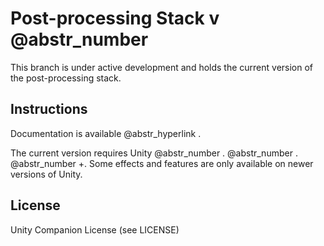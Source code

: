 # Post-processing Stack v @abstr_number

This branch is under active development and holds the current version of the post-processing stack. 

## Instructions

Documentation is available @abstr_hyperlink .

The current version requires Unity @abstr_number . @abstr_number . @abstr_number +. Some effects and features are only available on newer versions of Unity.

## License

Unity Companion License (see LICENSE)
